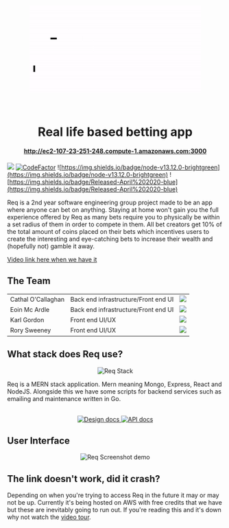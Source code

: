 
<p align="center">
  <a href="https://github.com/IamCathal/Req">
    <img
      alt="Req"
      src="reqGif.gif"
      width="400"
    />
  </a>
</p>

<br>

<h1 align="center">Real life based betting app</h1>
<h4 align="center"><a href="http://ec2-107-23-251-248.compute-1.amazonaws.com:3000">http://ec2-107-23-251-248.compute-1.amazonaws.com:3000</a></h4>


![](https://travis-ci.com/IamCathal/Req.svg?token=NxDPAobZPqQisyLUpivy&branch=master) [![CodeFactor](https://www.codefactor.io/repository/github/iamcathal/req/badge?s=d1515c510364f282930d5ead2e678f35656ce527)](https://www.codefactor.io/repository/github/iamcathal/req)   ![https://img.shields.io/badge/node-v13.12.0-brightgreen](https://img.shields.io/badge/node-v13.12.0-brightgreen) ![https://img.shields.io/badge/Released-April%202020-blue](https://img.shields.io/badge/Released-April%202020-blue)


Req is a 2nd year software engineering group project made to be an app where anyone can bet on anything. Staying at home won't gain you the full experience offered by Req as many bets require you to physically be within a set radius of them in order to compete in them. All bet creators get 10% of the total amount of coins placed on their bets which incentives users to create the interesting and eye-catching bets to increase their wealth and (hopefully not) gamble it away.

[Video link here when we have it](https://www.youtube.com/)

## The Team

|  |  |  | 
| ------------- | :------------ | ------------- |
|Cathal O'Callaghan|Back end infrastructure/Front end UI |![](https://img.shields.io/github/followers/IamCathal?label=Followers&style=social)|
| Eoin Mc Ardle|Back end infrastructure/Front end UI |![](https://img.shields.io/github/followers/EoinMcArdle99?label=Followers&style=social)  |
|Karl Gordon|Front end UI/UX |![](https://img.shields.io/github/followers/filthyhound?label=Followers&style=social) |
|Rory Sweeney|Front end UI/UX |![](https://img.shields.io/github/followers/rorysweeney99?label=Followers&style=social) |

## What stack does Req use?

<p align="center">
    <img
      alt="Req Stack"
      src="https://i.imgur.com/XMHCNuz.png"
      width="400"
    />
</p>
Req is a MERN stack application. Mern meaning Mongo, Express, React and NodeJS. Alongside this we have some scripts for backend services such as emailing and maintenance written in Go.
<br />
<br />

<p align="center">
<a href="https://docs.google.com/document/d/1VSiNX-g0KNztlQGvLeRhXwnbwbDW9phK2VmmVpqMUvw/edit?usp=sharing">
    <img
      alt="Design docs"
      src="https://i.imgur.com/AU3s3xk.png"
      width="300"
    />
    </a>
   <a href="http://ec2-107-23-251-248.compute-1.amazonaws.com:9000/docs">
    <img
      alt="API docs"
      src="https://i.imgur.com/DvCvO1l.png"
      width="250"
    />
    </a>
</p>

## User Interface
<p align="center">
    <img
      alt="Req Screenshot demo"
      src="https://i.imgur.com/662QBF2.png"
      width="900"
    />
</p>

## The link doesn't work, did it crash?
Depending on when you're trying to access Req in the future it may or may not be up. Currently it's being hosted on AWS with free credits that we have but these are inevitably going to run out. If you're reading this and it's down why not watch the [video tour](https://www.youtube.com/).

